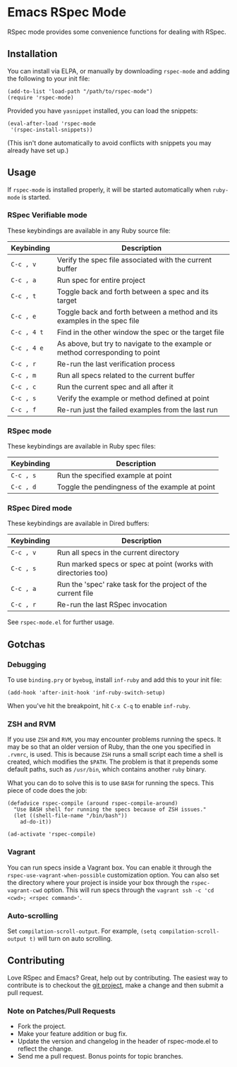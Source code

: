 # Emacs RSpec Mode
RSpec mode provides some convenience functions for dealing with RSpec.

## Installation

You can install via ELPA, or manually by downloading `rspec-mode` and
adding the following to your init file:

```emacs
(add-to-list 'load-path "/path/to/rspec-mode")
(require 'rspec-mode)
```

Provided you have `yasnippet` installed, you can load the snippets:

```emacs
(eval-after-load 'rspec-mode
 '(rspec-install-snippets))
```

(This isn't done automatically to avoid conflicts with snippets you
may already have set up.)

## Usage

If `rspec-mode` is installed properly, it will be started
automatically when `ruby-mode` is started.

### RSpec Verifiable mode

These keybindings are available in any Ruby source file:

Keybinding  | Description                                                                   |
------------|-------------------------------------------------------------------------------|
`C-c , v`   | Verify the spec file associated with the current buffer                       |
`C-c , a`   | Run spec for entire project                                                   |
`C-c , t`   | Toggle back and forth between a spec and its target                           |
`C-c , e`   | Toggle back and forth between a method and its examples in the spec file      |
`C-c , 4 t` | Find in the other window the spec or the target file                          |
`C-c , 4 e` | As above, but try to navigate to the example or method corresponding to point |
`C-c , r`   | Re-run the last verification process                                          |
`C-c , m`   | Run all specs related to the current buffer                                   |
`C-c , c`   | Run the current spec and all after it                                         |
`C-c , s`   | Verify the example or method defined at point                                 |
`C-c , f`   | Re-run just the failed examples from the last run                             |

### RSpec mode

These keybindings are available in Ruby spec files:

Keybinding | Description                                    |
-----------|------------------------------------------------|
`C-c , s`  | Run the specified example at point             |
`C-c , d`  | Toggle the pendingness of the example at point |

### RSpec Dired mode

These keybindings are available in Dired buffers:

Keybinding | Description                                                    |
-----------|----------------------------------------------------------------|
`C-c , v`  | Run all specs in the current directory                         |
`C-c , s`  | Run marked specs or spec at point (works with directories too) |
`C-c , a`  | Run the 'spec' rake task for the project of the current file   |
`C-c , r`  | Re-run the last RSpec invocation                               |

See `rspec-mode.el` for further usage.

## Gotchas
### Debugging

To use `binding.pry` or `byebug`, install `inf-ruby` and add this to
your init file:

```emacs
(add-hook 'after-init-hook 'inf-ruby-switch-setup)
```

When you've hit the breakpoint, hit `C-x C-q` to enable `inf-ruby`.

### ZSH and RVM

If you use `ZSH` and `RVM`, you may encounter problems running the
specs. It may be so that an older version of Ruby, than the one you
specified in `.rvmrc`, is used. This is because `ZSH` runs a small
script each time a shell is created, which modifies the `$PATH`. The
problem is that it prepends some default paths, such as `/usr/bin`,
which contains another `ruby` binary.

What you can do to solve this is to use `BASH` for running the
specs. This piece of code does the job:

```emacs
(defadvice rspec-compile (around rspec-compile-around)
  "Use BASH shell for running the specs because of ZSH issues."
  (let ((shell-file-name "/bin/bash"))
    ad-do-it))

(ad-activate 'rspec-compile)
```

### Vagrant

You can run specs inside a Vagrant box. You can enable it through the
`rspec-use-vagrant-when-possible` customization option. You can also set the
directory where your project is inside your box through the
`rspec-vagrant-cwd` option. This will run specs through the `vagrant ssh -c 'cd
<cwd>; <rspec command>'`.

### Auto-scrolling

Set `compilation-scroll-output`. For example, `(setq compilation-scroll-output t)`
will turn on auto scrolling.


## Contributing

Love RSpec and Emacs? Great, help out by contributing. The easiest way
to contribute is to checkout the
[git project](https://github.com/pezra/rspec-mode.git), make a change
and then submit a pull request.

### Note on Patches/Pull Requests

 * Fork the project.
 * Make your feature addition or bug fix.
 * Update the version and changelog in the header of rspec-mode.el to
   reflect the change.
 * Send me a pull request. Bonus points for topic branches.
